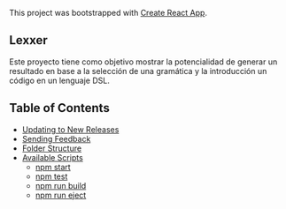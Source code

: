 This project was bootstrapped with [Create React App](https://github.com/facebookincubator/create-react-app).

## Lexxer

Este proyecto tiene como objetivo mostrar la potencialidad de generar un resultado en base a la selección de una gramática y la introducción un código en un lenguaje DSL. 

## Table of Contents

- [Updating to New Releases](#updating-to-new-releases)
- [Sending Feedback](#sending-feedback)
- [Folder Structure](#folder-structure)
- [Available Scripts](#available-scripts)
  - [npm start](#npm-start)
  - [npm test](#npm-test)
  - [npm run build](#npm-run-build)
  - [npm run eject](#npm-run-eject)
